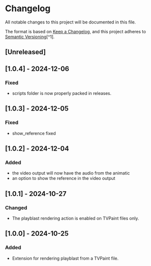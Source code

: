 # Changelog

All notable changes to this project will be documented in this file.

The format is based on [Keep a Changelog](https://keepachangelog.com/en/1.0.0/),
and this project adheres to [Semantic Versioning](https://semver.org/spec/v2.0.0.html)[^1].

<!---
Types of changes

- Added for new features.
- Changed for changes in existing functionality.
- Deprecated for soon-to-be removed features.
- Removed for now removed features.
- Fixed for any bug fixes.
- Security in case of vulnerabilities.

-->

## [Unreleased]

## [1.0.4] - 2024-12-06

### Fixed

* scripts folder is now properly packed in releases.

## [1.0.3] - 2024-12-05

### Fixed

* show_reference fixed

## [1.0.2] - 2024-12-04

### Added

* the video output will now have the audio from the animatic
* an option to show the reference in the video output

## [1.0.1] - 2024-10-27

### Changed

* The playblast rendering action is enabled on TVPaint files only.

## [1.0.0] - 2024-10-25

### Added

* Extension for rendering playblast from a TVPaint file.
